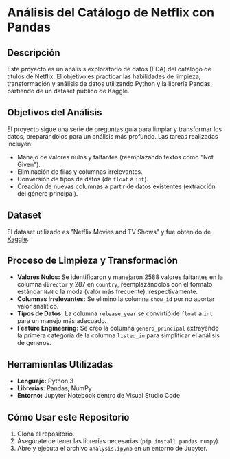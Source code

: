 # Análisis del Catálogo de Netflix con Pandas

## Descripción
Este proyecto es un análisis exploratorio de datos (EDA) del catálogo de títulos de Netflix. El objetivo es practicar las habilidades de limpieza, transformación y análisis de datos utilizando Python y la librería Pandas, partiendo de un dataset público de Kaggle.

## Objetivos del Análisis
El proyecto sigue una serie de preguntas guía para limpiar y transformar los datos, preparándolos para un análisis más profundo. Las tareas realizadas incluyen:
- Manejo de valores nulos y faltantes (reemplazando textos como "Not Given").
- Eliminación de filas y columnas irrelevantes.
- Conversión de tipos de datos (de `float` a `int`).
- Creación de nuevas columnas a partir de datos existentes (extracción del género principal).

## Dataset
El dataset utilizado es "Netflix Movies and TV Shows" y fue obtenido de [Kaggle](https://www.kaggle.com/datasets/shivamb/netflix-shows).

## Proceso de Limpieza y Transformación
- **Valores Nulos:** Se identificaron y manejaron 2588 valores faltantes en la columna `director` y 287 en `country`, reemplazándolos con el formato estándar `NaN` o la moda (valor más frecuente), respectivamente.
- **Columnas Irrelevantes:** Se eliminó la columna `show_id` por no aportar valor analítico.
- **Tipos de Datos:** La columna `release_year` se convirtió de `float` a `int` para un manejo más adecuado.
- **Feature Engineering:** Se creó la columna `genero_principal` extrayendo la primera categoría de la columna `listed_in` para simplificar el análisis de géneros.

## Herramientas Utilizadas
- **Lenguaje:** Python 3
- **Librerías:** Pandas, NumPy
- **Entorno:** Jupyter Notebook dentro de Visual Studio Code

## Cómo Usar este Repositorio
1. Clona el repositorio.
2. Asegúrate de tener las librerías necesarias (`pip install pandas numpy`).
3. Abre y ejecuta el archivo `analysis.ipynb` en un entorno de Jupyter.